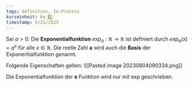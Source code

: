 ```yaml
---
tags: definition, In-Process
kurseinheit: ke_5️⃣
timestamp: 5/31/2023
---
```

Sei $a>0$. Die **Exponentialfunktion** $exp_{a}:\mathbb{R}\rightarrow\mathbb{R}$  ist definiert durch $exp_{a}(x)=a^{x}$ für alle $x \in\mathbb{R}$. Die reelle Zahl **a** wird auch die **Basis** der Exponentialfunktion genannt.

Folgende Eigenschaften gelten:
![[Pasted image 20230804090334.png]]

Die Exponentialfunktion der **e** Funktion wird nur mit exp geschrieben.
